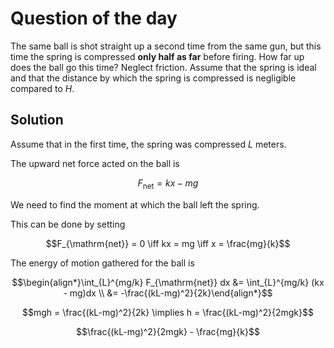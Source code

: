 # **Question of the day**

The same ball is shot straight up a second time from the same gun, but this time the spring is compressed **only half as far** before firing. How far up does the ball go this time? Neglect friction. Assume that the spring is ideal and that the distance by which the spring is compressed is negligible compared to $H$.

## Solution
Assume that in the first time, the spring was compressed $L$ meters. 

The upward net force acted on the ball is

$$F_{\mathrm{net}} = kx - mg$$

We need to find the moment at which the ball left the spring.

This can be done by setting

$$F_{\mathrm{net}} = 0 \iff kx = mg \iff x = \frac{mg}{k}$$

The energy of motion gathered for the ball is 

$$\begin{align*}\int_{L}^{mg/k} F_{\mathrm{net}} dx &= \int_{L}^{mg/k} (kx - mg)dx \\
&= -\frac{(kL-mg)^2}{2k}\end{align*}$$

$$mgh = \frac{(kL-mg)^2}{2k} \implies h = \frac{(kL-mg)^2}{2mgk}$$

$$\frac{(kL-mg)^2}{2mgk} - \frac{mg}{k}$$